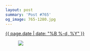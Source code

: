 ```yaml
---
layout: post
summary: 'Post #765'
og_image: 765-1280.jpg
---
```


<p>
 <time>
  <a href="/765">
   {{ page.date | date: "%B %-d, %Y" }}
  </a>
 </time>
 <a href="/765">
  <figure data-taken="6/16/2018">
   <img sizes="(min-width: 700px) 50vw, calc(100vw - 2rem)" src="{{ site.assets_url }}/765-640.jpg" srcset="{{ site.assets_url }}/765-320.jpg 320w, {{ site.assets_url }}/765-640.jpg 640w, {{ site.assets_url }}/765-960.jpg 960w, {{ site.assets_url }}/765-1280.jpg 1280w"/>
  </figure>
 </a>
</p>
